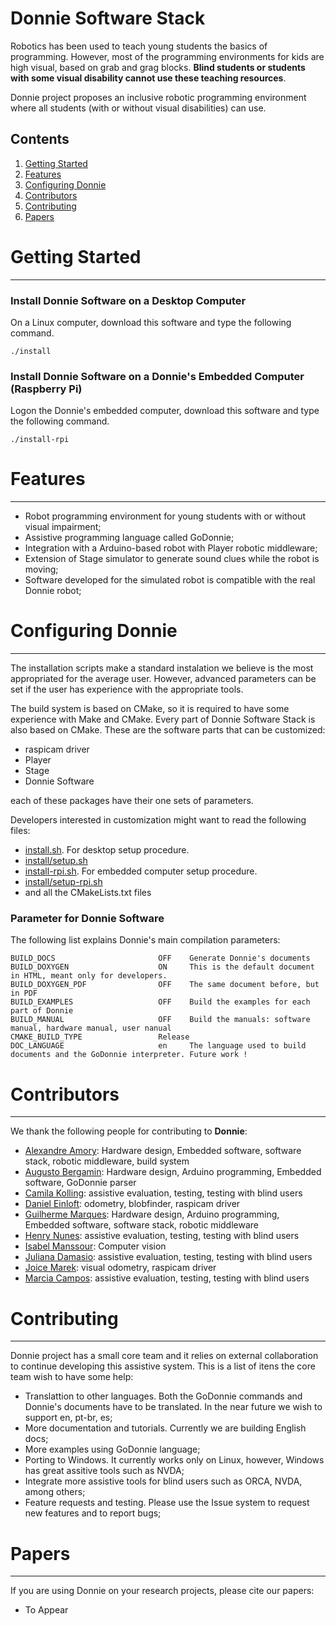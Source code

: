 
<!---
[//]: # incluir travis
[//]: #| Linux                           |
[//]: #|---------------------------------|
[//]: #| [![Build Status][master]][repo] |
[//]: # https://github.com/forexample/package-example/blob/master/CMakeLists.txt

[//]: #[master]: https://travis-ci.org/forexample/package-example.svg?branch=master
[//]: #[repo]: https://travis-ci.org/forexample/package-example
-->

# Donnie Software Stack

Robotics has been used to teach young students the basics of programming. However, 
most of the programming environments for kids are high visual, based on grab and grag blocks.
**Blind students or students with some visual disability cannot use these teaching resources**. 

Donnie project proposes an inclusive robotic programming environment where all students 
(with or without visual disabilities) can use. 

Contents
--------

1. [Getting Started](#getting-started)
2. [Features](#features)
3. [Configuring Donnie](#configuring-donnie)
4. [Contributors](#contributors)
5. [Contributing](#contributing)
6. [Papers](#papers)


# Getting Started
---------------

<!---
TODO colocar um link do Donnie no youtube
<a href="http://www.youtube.com/watch?feature=player_embedded&v=YOUTUBE_VIDEO_ID_HERE
" target="_blank"><img src="http://img.youtube.com/vi/YOUTUBE_VIDEO_ID_HERE/0.jpg" 
alt="IMAGE ALT TEXT HERE" width="240" height="180" border="10" /></a>
-->

### Install Donnie Software on a Desktop Computer

 On a Linux computer, download this software and type the following command.

	./install

### Install Donnie Software on a Donnie's Embedded Computer (Raspberry Pi)

 Logon the Donnie's embedded computer, download this software and type the following command.

	./install-rpi

# Features
---------------

* Robot programming environment for young students with or without visual impairment; 
* Assistive programming language called GoDonnie;
* Integration with a Arduino-based robot with Player robotic middleware;
* Extension of Stage simulator to generate sound clues while the robot is moving;
* Software developed for the simulated robot is compatible with the real Donnie robot;

# Configuring Donnie
---------------

The installation scripts make a standard instalation we believe is the most appropriated for the average user.
However, advanced parameters can be set if the user has experience with the appropriate tools.

The build system is based on CMake, so it is required to have some experience with Make and CMake.
Every part of Donnie Software Stack is also based on CMake. These are the software parts that can be customized:

- raspicam driver
- Player
- Stage
- Donnie Software

each of these packages have their one sets of parameters. 

Developers interested in customization might want to read the following files:

- [install.sh](install.sh). For desktop setup procedure.
- [install/setup.sh](install/setup.sh)
- [install-rpi.sh](install-rpi.sh). For embedded computer setup procedure.
- [install/setup-rpi.sh](install/setup-rpi.sh)
- and all the CMakeLists.txt files


### Parameter for Donnie Software

The following list explains Donnie's main compilation parameters:

	BUILD_DOCS                       OFF    Generate Donnie's documents
	BUILD_DOXYGEN                    ON     This is the default document in HTML, meant only for developers.
	BUILD_DOXYGEN_PDF                OFF    The same document before, but in PDF
	BUILD_EXAMPLES                   OFF    Build the examples for each part of Donnie
	BUILD_MANUAL                     OFF    Build the manuals: software manual, hardware manual, user nanual
	CMAKE_BUILD_TYPE                 Release 
	DOC_LANGUAGE                     en     The language used to build documents and the GoDonnie interpreter. Future work !

# Contributors
------------

We thank the following people for contributing to **Donnie**:

* [Alexandre Amory](https://github.com/amamory): Hardware design, Embedded software, software stack, robotic middleware, build system
* [Augusto Bergamin](https://github.com/AugustoPB): Hardware design, Arduino programming, Embedded software, GoDonnie parser
* [Camila Kolling](https://github.com/camilakolling): assistive evaluation, testing, testing with blind users
* [Daniel Einloft](https://github.com/DanielEinlof): odometry, blobfinder, raspicam driver
* [Guilherme Marques](https://github.com/marquesgh2m): Hardware design, Arduino programming, Embedded software, software stack, robotic middleware
* [Henry Nunes](https://github.com/HenryNunes): assistive evaluation, testing, testing with blind users
* [Isabel Manssour](https://github.com/isabelhm): Computer vision
* [Juliana Damasio](https://github.com/julianadamasio): assistive evaluation, testing, testing with blind users
* [Joice Marek](https://github.com/joiceMarek): visual odometry, raspicam driver
* [Marcia Campos](https://github.com/marciabcampos): assistive evaluation, testing, testing with blind users

# Contributing
------------

Donnie project has a small core team and it relies on external collaboration to continue developing this assistive system.
This is a list of itens the core team wish to have some help:

* Translattion to other languages. Both the GoDonnie commands and Donnie's documents have to be translated. In the near future we wish to support en, pt-br, es;
* More documentation and tutorials. Currently we are building English docs;
* More examples using GoDonnie language;
* Porting to Windows. It currently works only on Linux, however, Windows has great assitive tools such as NVDA;
* Integrate more assistive tools for blind users such as ORCA, NVDA, among others;
* Feature requests and testing. Please use the Issue system to request new features and to report bugs;


# Papers
------------

If you are using Donnie on your research projects, please cite our papers:

* To Appear


